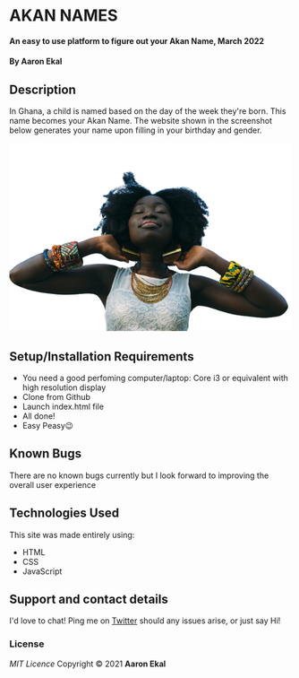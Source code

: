 # AKAN NAMES

#### An easy to use platform to figure out your Akan Name, March 2022

#### By **Aaron Ekal**

## Description

In Ghana, a child is named based on the day of the week they're born. This name becomes your Akan Name. The website shown in the screenshot below generates your name upon filling in your birthday and gender.

![Landing page screenshot](./images/woman-removebg-preview.png "Akan Names")

## Setup/Installation Requirements

- You need a good perfoming computer/laptop: Core i3 or equivalent with high resolution display
- Clone from Github
- Launch index.html file
- All done!
- Easy Peasy😉

## Known Bugs

There are no known bugs currently but I look forward to improving the overall user experience

## Technologies Used

This site was made entirely using:

- HTML
- CSS
- JavaScript

## Support and contact details

I'd love to chat! Ping me on [Twitter](https://twitter.com/AaronEkal) should any issues arise, or just say Hi!

### License

_MIT Licence_
Copyright &copy; 2021 **Aaron Ekal**